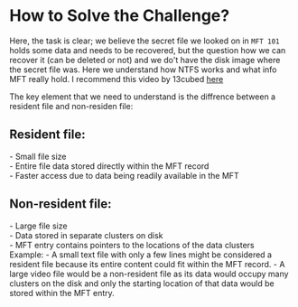 # How to Solve the Challenge?

Here, the task is clear; we believe the secret file we looked on in `MFT 101` holds some data and needs to be recovered, but the question how we can recover it (can be deleted or not) and we do't have the disk image where the secret file was. Here we understand how NTFS works and what info MFT really hold. I recommend this video by 13cubed [here](https://www.youtube.com/watch?v=l4IphrAjzeY) 

The key element that we need to understand is the diffrence between a resident file and non-residen file:

<H2>Resident file:</H2>
  - Small file size <br>
  - Entire file data stored directly within the MFT record <br>
  - Faster access due to data being readily available in the MFT <br>
  
<h2>Non-resident file:</h2>
  - Large file size <br>
  - Data stored in separate clusters on disk <br>
  - MFT entry contains pointers to the locations of the data clusters <br>
<bold>Example:</bold>
 - A small text file with only a few lines might be considered a resident file because its entire content could fit within the MFT record. 
 - A large video file would be a non-resident file as its data would occupy many clusters on the disk and only the starting location of that data would be stored within the MFT entry. 
